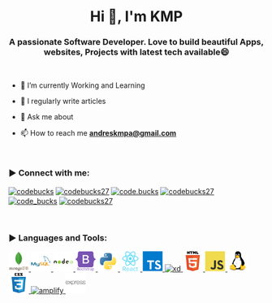 <h1 align="center">Hi 👋, I'm KMP</h1>
<h3 align="center">A passionate Software Developer. Love to build beautiful Apps, websites, Projects with latest tech available😄
</h3>

</br>

<!-- <p align="left"> <a href="https://github.com/ryo-ma/github-profile-trophy"><img src="https://github-profile-trophy.vercel.app/?username=codebucks27" alt="codebucks27" /></a> </p> -->

<!-- <p align="left"> <a href="https://twitter.com/code_bucks" target="blank"><img src="https://img.shields.io/twitter/follow/code_bucks?logo=twitter&style=for-the-badge" alt="code_bucks" /></a> </p> -->

- 🔭 I’m currently Working and Learning

- 📝 I regularly write articles 

- 💬 Ask me about

- 📫 How to reach me **andreskmpa@gmail.com**

<!-- ### Blogs posts -->
<!-- BLOG-POST-LIST:START -->
<!-- BLOG-POST-LIST:END -->
</br>

<h3 align="left">▶ Connect with me:</h3>
<p align="left">
  <a href="" target="blank"><img align="center" src="https://github.com/rahuldkjain/github-profile-readme-generator/blob/master/src/images/icons/Social/youtube.svg" alt="codebucks" height="30" width="40" /></a>
  <a href="https://dev.to/codebucks" target="blank"><img align="center" src="https://d2fltix0v2e0sb.cloudfront.net/dev-rainbow.svg" alt="codebucks27" height="30" width="40" /></a>
  <a href="" target="blank"><img align="center" src="https://github.com/rahuldkjain/github-profile-readme-generator/blob/master/src/images/icons/Social/instagram.svg" alt="code.bucks" height="30" width="40" /></a>
<a href="" target="blank"><img align="center" src="https://github.com/rahuldkjain/github-profile-readme-generator/blob/master/src/images/icons/Social/codepen.svg" alt="codebucks27" height="30" width="40" /></a>
<a href="" target="blank"><img align="center" src="https://github.com/rahuldkjain/github-profile-readme-generator/blob/master/src/images/icons/Social/twitter.svg" alt="code_bucks" height="30" width="40" /></a>
<a href="" target="blank"><img align="center" src="https://github.com/rahuldkjain/github-profile-readme-generator/blob/master/src/images/icons/Social/facebook.svg" alt="codebucks27" height="30" width="40" /></a>


</p>
</br>

<h3 align="left">▶ Languages and Tools:</h3>
<p align="left">  <a href="https://www.mongodb.com/" target="_blank"> <img src="https://raw.githubusercontent.com/devicons/devicon/master/icons/mongodb/mongodb-original-wordmark.svg" alt="mongodb" width="40" height="40"/> </a> <a href="https://www.mysql.com/" target="_blank"> <img src="https://raw.githubusercontent.com/devicons/devicon/master/icons/mysql/mysql-original-wordmark.svg" alt="mysql" width="40" height="40"/> </a><a href="https://nodejs.org" target="_blank"> <img src="https://raw.githubusercontent.com/devicons/devicon/master/icons/nodejs/nodejs-original-wordmark.svg" alt="nodejs" width="40" height="40"/> </a><a href="https://getbootstrap.com" target="_blank"> <img src="https://raw.githubusercontent.com/devicons/devicon/master/icons/bootstrap/bootstrap-plain-wordmark.svg" alt="bootstrap" width="40" height="40"/> </a> <a href="https://www.python.org" target="_blank"> <img src="https://raw.githubusercontent.com/devicons/devicon/master/icons/python/python-original.svg" alt="python" width="40" height="40"/> </a> <a href="https://reactjs.org/" target="_blank"> <img src="https://raw.githubusercontent.com/devicons/devicon/master/icons/react/react-original-wordmark.svg" alt="react" width="40" height="40"/> </a><a href="https://www.typescriptlang.org/" target="_blank"> <img src="https://raw.githubusercontent.com/devicons/devicon/master/icons/typescript/typescript-original.svg" alt="typescript" width="40" height="40"/> </a><a href="https://www.adobe.com/products/xd.html" target="_blank"> <img src="https://cdn.worldvectorlogo.com/logos/adobe-xd.svg" alt="xd" width="40" height="40"/> </a><a href="https://www.w3.org/html/" target="_blank"> <img src="https://raw.githubusercontent.com/devicons/devicon/master/icons/html5/html5-original-wordmark.svg" alt="html5" width="40" height="40"/> </a> <a href="https://developer.mozilla.org/en-US/docs/Web/JavaScript" target="_blank"> <img src="https://raw.githubusercontent.com/devicons/devicon/master/icons/javascript/javascript-original.svg" alt="javascript" width="40" height="40"/> </a> <a href="https://www.linux.org/" target="_blank"> <img src="https://raw.githubusercontent.com/devicons/devicon/master/icons/linux/linux-original.svg" alt="linux" width="40" height="40"/> </a><a href="https://www.w3schools.com/css/" target="_blank"> <img src="https://raw.githubusercontent.com/devicons/devicon/master/icons/css3/css3-original-wordmark.svg" alt="css3" width="40" height="40"/> </a><a href="https://aws.amazon.com/amplify/" target="_blank"> <img src="https://docs.amplify.aws/assets/logo-dark.svg" alt="amplify" width="40" height="40"/> </a><a href="https://expressjs.com" target="_blank"> <img src="https://raw.githubusercontent.com/devicons/devicon/master/icons/express/express-original-wordmark.svg" alt="express" width="40" height="40"/> </a>  </p>


<!-- <p><img align="center" src="https://github-readme-streak-stats.herokuapp.com/?user=codebucks27&" alt="codebucks27" /></p> -->
</br>

<!-- ### Hi there 👋

<!--

Here are some ideas to get you started:

- 🔭 I’m currently working on ...
- 🌱 I’m currently learning ...
- 👯 I’m looking to collaborate on ...
- 🤔 I’m looking for help with ...
- 💬 Ask me about ...
- 📫 How to reach me: ...
- 😄 Pronouns: ...
- ⚡ Fun fact: ...
-->
